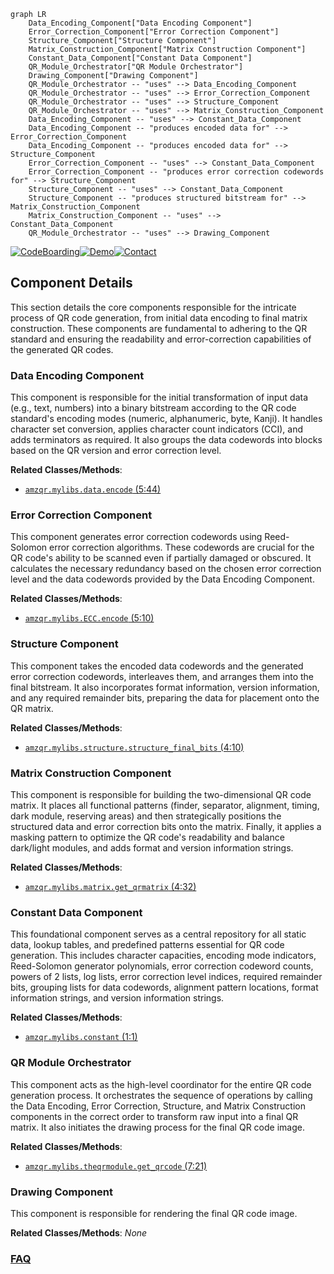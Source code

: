 ```mermaid
graph LR
    Data_Encoding_Component["Data Encoding Component"]
    Error_Correction_Component["Error Correction Component"]
    Structure_Component["Structure Component"]
    Matrix_Construction_Component["Matrix Construction Component"]
    Constant_Data_Component["Constant Data Component"]
    QR_Module_Orchestrator["QR Module Orchestrator"]
    Drawing_Component["Drawing Component"]
    QR_Module_Orchestrator -- "uses" --> Data_Encoding_Component
    QR_Module_Orchestrator -- "uses" --> Error_Correction_Component
    QR_Module_Orchestrator -- "uses" --> Structure_Component
    QR_Module_Orchestrator -- "uses" --> Matrix_Construction_Component
    Data_Encoding_Component -- "uses" --> Constant_Data_Component
    Data_Encoding_Component -- "produces encoded data for" --> Error_Correction_Component
    Data_Encoding_Component -- "produces encoded data for" --> Structure_Component
    Error_Correction_Component -- "uses" --> Constant_Data_Component
    Error_Correction_Component -- "produces error correction codewords for" --> Structure_Component
    Structure_Component -- "uses" --> Constant_Data_Component
    Structure_Component -- "produces structured bitstream for" --> Matrix_Construction_Component
    Matrix_Construction_Component -- "uses" --> Constant_Data_Component
    QR_Module_Orchestrator -- "uses" --> Drawing_Component
```
[![CodeBoarding](https://img.shields.io/badge/Generated%20by-CodeBoarding-9cf?style=flat-square)](https://github.com/CodeBoarding/CodeBoarding)[![Demo](https://img.shields.io/badge/Try%20our-Demo-blue?style=flat-square)](https://www.codeboarding.org/demo)[![Contact](https://img.shields.io/badge/Contact%20us%20-%20contact@codeboarding.org-lightgrey?style=flat-square)](mailto:contact@codeboarding.org)

## Component Details

This section details the core components responsible for the intricate process of QR code generation, from initial data encoding to final matrix construction. These components are fundamental to adhering to the QR standard and ensuring the readability and error-correction capabilities of the generated QR codes.

### Data Encoding Component
This component is responsible for the initial transformation of input data (e.g., text, numbers) into a binary bitstream according to the QR code standard's encoding modes (numeric, alphanumeric, byte, Kanji). It handles character set conversion, applies character count indicators (CCI), and adds terminators as required. It also groups the data codewords into blocks based on the QR version and error correction level.


**Related Classes/Methods**:

- <a href="https://github.com/x-hw/amazing-qr/blob/master/amzqr/mylibs/data.py#L5-L44" target="_blank" rel="noopener noreferrer">`amzqr.mylibs.data.encode` (5:44)</a>


### Error Correction Component
This component generates error correction codewords using Reed-Solomon error correction algorithms. These codewords are crucial for the QR code's ability to be scanned even if partially damaged or obscured. It calculates the necessary redundancy based on the chosen error correction level and the data codewords provided by the Data Encoding Component.


**Related Classes/Methods**:

- <a href="https://github.com/x-hw/amazing-qr/blob/master/amzqr/mylibs/ECC.py#L5-L10" target="_blank" rel="noopener noreferrer">`amzqr.mylibs.ECC.encode` (5:10)</a>


### Structure Component
This component takes the encoded data codewords and the generated error correction codewords, interleaves them, and arranges them into the final bitstream. It also incorporates format information, version information, and any required remainder bits, preparing the data for placement onto the QR matrix.


**Related Classes/Methods**:

- <a href="https://github.com/x-hw/amazing-qr/blob/master/amzqr/mylibs/structure.py#L4-L10" target="_blank" rel="noopener noreferrer">`amzqr.mylibs.structure.structure_final_bits` (4:10)</a>


### Matrix Construction Component
This component is responsible for building the two-dimensional QR code matrix. It places all functional patterns (finder, separator, alignment, timing, dark module, reserving areas) and then strategically positions the structured data and error correction bits onto the matrix. Finally, it applies a masking pattern to optimize the QR code's readability and balance dark/light modules, and adds format and version information strings.


**Related Classes/Methods**:

- <a href="https://github.com/x-hw/amazing-qr/blob/master/amzqr/mylibs/matrix.py#L4-L32" target="_blank" rel="noopener noreferrer">`amzqr.mylibs.matrix.get_qrmatrix` (4:32)</a>


### Constant Data Component
This foundational component serves as a central repository for all static data, lookup tables, and predefined patterns essential for QR code generation. This includes character capacities, encoding mode indicators, Reed-Solomon generator polynomials, error correction codeword counts, powers of 2 lists, log lists, error correction level indices, required remainder bits, grouping lists for data codewords, alignment pattern locations, format information strings, and version information strings.


**Related Classes/Methods**:

- <a href="https://github.com/x-hw/amazing-qr/blob/master/amzqr/mylibs/constant.py#L1-L1" target="_blank" rel="noopener noreferrer">`amzqr.mylibs.constant` (1:1)</a>


### QR Module Orchestrator
This component acts as the high-level coordinator for the entire QR code generation process. It orchestrates the sequence of operations by calling the Data Encoding, Error Correction, Structure, and Matrix Construction components in the correct order to transform raw input into a final QR matrix. It also initiates the drawing process for the final QR code image.


**Related Classes/Methods**:

- <a href="https://github.com/x-hw/amazing-qr/blob/master/amzqr/mylibs/theqrmodule.py#L7-L21" target="_blank" rel="noopener noreferrer">`amzqr.mylibs.theqrmodule.get_qrcode` (7:21)</a>


### Drawing Component
This component is responsible for rendering the final QR code image.


**Related Classes/Methods**: _None_



### [FAQ](https://github.com/CodeBoarding/GeneratedOnBoardings/tree/main?tab=readme-ov-file#faq)